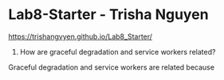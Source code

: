 # Lab8-Starter - Trisha Nguyen

https://trishangvyen.github.io/Lab8_Starter/

1. How are graceful degradation and service workers related?

Graceful degradation and service workers are related because